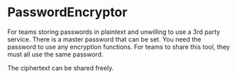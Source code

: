 # PasswordEncryptor
For teams storing passwords in plaintext and unwilling to use a 3rd party service. There is a master password that can be set. You need the password to use any encryption functions. For teams to share this tool, they must all use the same password.

The ciphertext can be shared freely.
